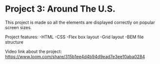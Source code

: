 # Project 3: Around The U.S.

This project is made so all the elements are displayed correctly on popular screen sizes.

Project features:
-HTML
-CSS
-Flex box layout
-Grid layout
-BEM file structure

Video link about the project:
https://www.loom.com/share/315b1ee4d4b94d9ead7e3ee10aba0284
